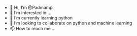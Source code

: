 - 👋 Hi, I’m @Padmamp
- 👀 I’m interested in ...
- 🌱 I’m currently learning python
- 💞️ I’m looking to collaborate on python and machine learning 
- 📫 How to reach me ...

<!---
Padmamp/Padmamp is a ✨ special ✨ repository because its `README.md` (this file) appears on your GitHub profile.
You can click the Preview link to take a look at your changes.
--->
